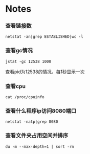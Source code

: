 # Notes
### 查看链接数
```shell
netstat -an|grep ESTABLISHED|wc -l
```
### 查看gc情况
```shell
jstat -gc 12538 1000
```
查看pid为12538的情况，每1秒显示一次
### 查看cpu
```shell
cat /proc/cpuinfo
```

### 查看什么程序ip访问8080端口
```shell
netstat -natp|grep 8080
```
### 查看文件夹占用空间并排序
```shell
du -m --max-depth=1 | sort -rn
```
